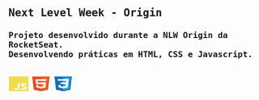 <head>
 <link href="https://fonts.googleapis.com/css2?family=Fira+Code&display=swap" rel="stylesheet">
</head>

<h2 style="font-family: 'Fira Code', monospace;">
 Next Level Week - Origin
</h2>

<h3 style="font-family: 'Fira Code', monospace;">
  Projeto desenvolvido durante a NLW Origin da RocketSeat.<br>
  Desenvolvendo práticas em HTML, CSS e Javascript.
</h3>

<div style="display: inline_block"><br>
  <img align="center" alt="JavScript" height="30" width="40" src="https://raw.githubusercontent.com/devicons/devicon/master/icons/javascript/javascript-plain.svg">
  <img align="center" alt="HTML" height="30" width="40" src="https://raw.githubusercontent.com/devicons/devicon/master/icons/html5/html5-original.svg">
  <img align="center" alt="CSS" height="30" width="40" src="https://raw.githubusercontent.com/devicons/devicon/master/icons/css3/css3-original.svg">
</div>
